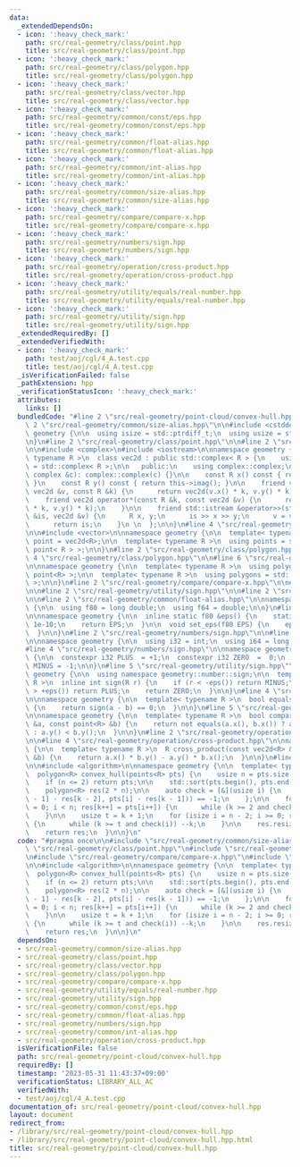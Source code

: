 ```yaml
---
data:
  _extendedDependsOn:
  - icon: ':heavy_check_mark:'
    path: src/real-geometry/class/point.hpp
    title: src/real-geometry/class/point.hpp
  - icon: ':heavy_check_mark:'
    path: src/real-geometry/class/polygon.hpp
    title: src/real-geometry/class/polygon.hpp
  - icon: ':heavy_check_mark:'
    path: src/real-geometry/class/vector.hpp
    title: src/real-geometry/class/vector.hpp
  - icon: ':heavy_check_mark:'
    path: src/real-geometry/common/const/eps.hpp
    title: src/real-geometry/common/const/eps.hpp
  - icon: ':heavy_check_mark:'
    path: src/real-geometry/common/float-alias.hpp
    title: src/real-geometry/common/float-alias.hpp
  - icon: ':heavy_check_mark:'
    path: src/real-geometry/common/int-alias.hpp
    title: src/real-geometry/common/int-alias.hpp
  - icon: ':heavy_check_mark:'
    path: src/real-geometry/common/size-alias.hpp
    title: src/real-geometry/common/size-alias.hpp
  - icon: ':heavy_check_mark:'
    path: src/real-geometry/compare/compare-x.hpp
    title: src/real-geometry/compare/compare-x.hpp
  - icon: ':heavy_check_mark:'
    path: src/real-geometry/numbers/sign.hpp
    title: src/real-geometry/numbers/sign.hpp
  - icon: ':heavy_check_mark:'
    path: src/real-geometry/operation/cross-product.hpp
    title: src/real-geometry/operation/cross-product.hpp
  - icon: ':heavy_check_mark:'
    path: src/real-geometry/utility/equals/real-number.hpp
    title: src/real-geometry/utility/equals/real-number.hpp
  - icon: ':heavy_check_mark:'
    path: src/real-geometry/utility/sign.hpp
    title: src/real-geometry/utility/sign.hpp
  _extendedRequiredBy: []
  _extendedVerifiedWith:
  - icon: ':heavy_check_mark:'
    path: test/aoj/cgl/4_A.test.cpp
    title: test/aoj/cgl/4_A.test.cpp
  _isVerificationFailed: false
  _pathExtension: hpp
  _verificationStatusIcon: ':heavy_check_mark:'
  attributes:
    links: []
  bundledCode: "#line 2 \"src/real-geometry/point-cloud/convex-hull.hpp\"\n\n#line\
    \ 2 \"src/real-geometry/common/size-alias.hpp\"\n\n#include <cstddef>\n\nnamespace\
    \ geometry {\n\n  using isize = std::ptrdiff_t;\n  using usize = std::size_t;\n\
    \n}\n#line 2 \"src/real-geometry/class/point.hpp\"\n\n#line 2 \"src/real-geometry/class/vector.hpp\"\
    \n\n#include <complex>\n#include <iostream>\n\nnamespace geometry {\n\n  template<\
    \ typename R >\n  class vec2d : public std::complex< R > {\n    using complex\
    \ = std::complex< R >;\n\n   public:\n    using complex::complex;\n\n    vec2d(const\
    \ complex &c): complex::complex(c) {}\n\n    const R x() const { return this->real();\
    \ }\n    const R y() const { return this->imag(); }\n\n    friend vec2d operator*(const\
    \ vec2d &v, const R &k) {\n      return vec2d(v.x() * k, v.y() * k);\n    }\n\n\
    \    friend vec2d operator*(const R &k, const vec2d &v) {\n      return vec2d(v.x()\
    \ * k, v.y() * k);\n    }\n\n    friend std::istream &operator>>(std::istream\
    \ &is, vec2d &v) {\n      R x, y;\n      is >> x >> y;\n      v = vec2d(x, y);\n\
    \      return is;\n    }\n \n  };\n\n}\n#line 4 \"src/real-geometry/class/point.hpp\"\
    \n\n#include <vector>\n\nnamespace geometry {\n\n  template< typename R >\n  using\
    \ point = vec2d<R>;\n\n  template< typename R >\n  using points = std::vector<\
    \ point< R > >;\n\n}\n#line 2 \"src/real-geometry/class/polygon.hpp\"\n\n#line\
    \ 4 \"src/real-geometry/class/polygon.hpp\"\n\n#line 6 \"src/real-geometry/class/polygon.hpp\"\
    \n\nnamespace geometry {\n\n  template< typename R >\n  using polygon = std::vector<\
    \ point<R> >;\n\n  template< typename R >\n  using polygons = std::vector< polygon<R>\
    \ >;\n\n}\n#line 2 \"src/real-geometry/compare/compare-x.hpp\"\n\n#line 2 \"src/real-geometry/utility/equals/real-number.hpp\"\
    \n\n#line 2 \"src/real-geometry/utility/sign.hpp\"\n\n#line 2 \"src/real-geometry/common/const/eps.hpp\"\
    \n\n#line 2 \"src/real-geometry/common/float-alias.hpp\"\n\nnamespace geometry\
    \ {\n\n  using f80 = long double;\n  using f64 = double;\n\n}\n#line 4 \"src/real-geometry/common/const/eps.hpp\"\
    \n\nnamespace geometry {\n\n  inline static f80 &eps() {\n    static f80 EPS =\
    \ 1e-10;\n    return EPS;\n  }\n\n  void set_eps(f80 EPS) {\n    eps() = EPS;\n\
    \  }\n\n}\n#line 2 \"src/real-geometry/numbers/sign.hpp\"\n\n#line 2 \"src/real-geometry/common/int-alias.hpp\"\
    \n\nnamespace geometry {\n\n  using i32 = int;\n  using i64 = long long;\n\n}\n\
    #line 4 \"src/real-geometry/numbers/sign.hpp\"\n\nnamespace geometry::number::sign\
    \ {\n\n  constexpr i32 PLUS  = +1;\n  constexpr i32 ZERO  =  0;\n  constexpr i32\
    \ MINUS = -1;\n\n}\n#line 5 \"src/real-geometry/utility/sign.hpp\"\n\nnamespace\
    \ geometry {\n\n  using namespace geometry::number::sign;\n\n  template< typename\
    \ R >\n  inline int sign(R r) {\n    if (r < -eps()) return MINUS;\n    if (r\
    \ > +eps()) return PLUS;\n    return ZERO;\n  }\n\n}\n#line 4 \"src/real-geometry/utility/equals/real-number.hpp\"\
    \n\nnamespace geometry {\n\n  template< typename R >\n  bool equals(R a, R b)\
    \ {\n    return sign(a - b) == 0;\n  }\n\n}\n#line 5 \"src/real-geometry/compare/compare-x.hpp\"\
    \n\nnamespace geometry {\n\n  template< typename R >\n  bool compare_x(const point<R>\
    \ &a, const point<R> &b) {\n    return not equals(a.x(), b.x()) ? a.x() < b.x()\
    \ : a.y() < b.y();\n  }\n\n}\n#line 2 \"src/real-geometry/operation/cross-product.hpp\"\
    \n\n#line 4 \"src/real-geometry/operation/cross-product.hpp\"\n\nnamespace geometry\
    \ {\n\n  template< typename R >\n  R cross_product(const vec2d<R> &a, const vec2d<R>\
    \ &b) {\n    return a.x() * b.y() - a.y() * b.x();\n  }\n\n}\n#line 8 \"src/real-geometry/point-cloud/convex-hull.hpp\"\
    \n\n#include <algorithm>\n\nnamespace geometry {\n\n  template< typename R >\n\
    \  polygon<R> convex_hull(points<R> pts) {\n    usize n = pts.size(), k = 0;\n\
    \    if (n <= 2) return pts;\n\n    std::sort(pts.begin(), pts.end(), compare_x<R>);\n\
    \    polygon<R> res(2 * n);\n\n    auto check = [&](usize i) {\n      return sign(cross_product<R>(res[k\
    \ - 1] - res[k - 2], pts[i] - res[k - 1])) == -1;\n    };\n\n    for (usize i\
    \ = 0; i < n; res[k++] = pts[i++]) {\n      while (k >= 2 and check(i)) --k;\n\
    \    }\n\n    usize t = k + 1;\n    for (isize i = n - 2; i >= 0; res[k++] = pts[i--])\
    \ {\n      while (k >= t and check(i)) --k;\n    }\n\n    res.resize(k - 1);\n\
    \    return res;\n  }\n\n}\n"
  code: "#pragma once\n\n#include \"src/real-geometry/common/size-alias.hpp\"\n#include\
    \ \"src/real-geometry/class/point.hpp\"\n#include \"src/real-geometry/class/polygon.hpp\"\
    \n#include \"src/real-geometry/compare/compare-x.hpp\"\n#include \"src/real-geometry/operation/cross-product.hpp\"\
    \n\n#include <algorithm>\n\nnamespace geometry {\n\n  template< typename R >\n\
    \  polygon<R> convex_hull(points<R> pts) {\n    usize n = pts.size(), k = 0;\n\
    \    if (n <= 2) return pts;\n\n    std::sort(pts.begin(), pts.end(), compare_x<R>);\n\
    \    polygon<R> res(2 * n);\n\n    auto check = [&](usize i) {\n      return sign(cross_product<R>(res[k\
    \ - 1] - res[k - 2], pts[i] - res[k - 1])) == -1;\n    };\n\n    for (usize i\
    \ = 0; i < n; res[k++] = pts[i++]) {\n      while (k >= 2 and check(i)) --k;\n\
    \    }\n\n    usize t = k + 1;\n    for (isize i = n - 2; i >= 0; res[k++] = pts[i--])\
    \ {\n      while (k >= t and check(i)) --k;\n    }\n\n    res.resize(k - 1);\n\
    \    return res;\n  }\n\n}\n"
  dependsOn:
  - src/real-geometry/common/size-alias.hpp
  - src/real-geometry/class/point.hpp
  - src/real-geometry/class/vector.hpp
  - src/real-geometry/class/polygon.hpp
  - src/real-geometry/compare/compare-x.hpp
  - src/real-geometry/utility/equals/real-number.hpp
  - src/real-geometry/utility/sign.hpp
  - src/real-geometry/common/const/eps.hpp
  - src/real-geometry/common/float-alias.hpp
  - src/real-geometry/numbers/sign.hpp
  - src/real-geometry/common/int-alias.hpp
  - src/real-geometry/operation/cross-product.hpp
  isVerificationFile: false
  path: src/real-geometry/point-cloud/convex-hull.hpp
  requiredBy: []
  timestamp: '2023-05-31 11:43:37+09:00'
  verificationStatus: LIBRARY_ALL_AC
  verifiedWith:
  - test/aoj/cgl/4_A.test.cpp
documentation_of: src/real-geometry/point-cloud/convex-hull.hpp
layout: document
redirect_from:
- /library/src/real-geometry/point-cloud/convex-hull.hpp
- /library/src/real-geometry/point-cloud/convex-hull.hpp.html
title: src/real-geometry/point-cloud/convex-hull.hpp
---
```

